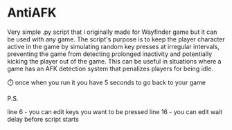# AntiAFK

Very simple .py script that i originally made for Wayfinder game but it can be used with any game. 
The script's purpose is to keep the player character active in the game by simulating random key presses at irregular intervals, preventing the game from detecting prolonged inactivity and potentially kicking the player out of the game. This can be useful in situations where a game has an AFK detection system that penalizes players for being idle.

⏱️ once when you run it you have 5 seconds to go back to your game

P.S.

line 6 - you can edit keys you want to be pressed
line 16 - you can edit wait delay before script starts
